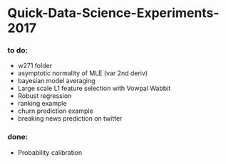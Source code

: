 # Quick-Data-Science-Experiments-2017


### to do:
* w271 folder
* asymptotic normality of MLE (var 2nd deriv)
* bayesian model averaging
* Large scale L1 feature selection with Vowpal Wabbit
* Robust regression
* ranking example
* churn prediction example
* breaking news prediction on twitter


### done:
* Probability calibration

